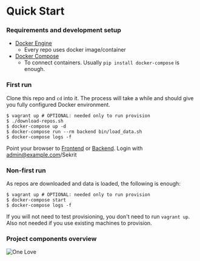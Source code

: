 Quick Start
===========

### Requirements and development setup
- [Docker Engine](https://docs.docker.com/engine/installation/)
  - Every repo uses docker image/container
- [Docker Compose](https://docs.docker.com/compose/)
  - To connect containers. Usually `pip install docker-compose` is enough.


### First run
Clone this repo and `cd` into it. The process will take a while and should give
you fully configured Docker environment.

    $ vagrant up # OPTIONAL: needed only to run provision
    $ ./download-repos.sh
    $ docker-compose up -d
    $ docker-compose run --rm backend bin/load_data.sh
    $ docker-compose logs -f

Point your browser to [Frontend](http://localhost:8080/) or [Backend](http://localhost:5000/).
Login with admin@example.com/Sekrit


### Non-first run
As repos are downloaded and data is loaded, the following is enough:

    $ vagrant up # OPTIONAL: needed only to run provision
    $ docker-compose start
    $ docker-compose logs -f

If you will not need to test provisioning, you don't need to run `vagrant up`. Also not needed if you use existing machines to provision.


### Project components overview
![One Love](https://github.com/one-love/one-love/blob/master/onelove.png)

